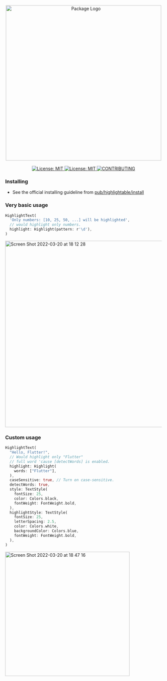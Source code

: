 <p align="center">
  <br>
 <img width="500" src="https://user-images.githubusercontent.com/59066341/129483451-4196e1bb-f094-4b3c-aefc-41d77aff8117.png" alt="Package Logo">
 <br>
  <br>
 <a href="https://pub.dev/packages/field_suggestion">
   <img src="https://img.shields.io/badge/Special%20Made%20for-FieldSuggestion-blue" alt="License: MIT"/>
 </a>
 <a href="https://github.com/theiskaa/highlightable-text/blob/main/LICENSE">
   <img src="https://img.shields.io/badge/License-MIT-red.svg" alt="License: MIT"/>
 </a>
 <a href="https://github.com/theiskaa/highlightable-text/blob/main/CONTRIBUTING.md">
   <img src="https://img.shields.io/badge/Contributions-Welcome-brightgreen" alt="CONTRIBUTING"/>
 </a>

</p>

### Installing
- See the official installing guideline from [pub/highlightable/install](https://pub.dev/packages/highlightable/install)

### Very basic usage

```dart
HighlightText(                                          
  'Only numbers: [10, 25, 50, ...] will be highlighted',
  // would highlight only numbers.                      
  highlight: Highlight(pattern: r'\d'),                 
)
```
<img width="600" alt="Screen Shot 2022-03-20 at 18 12 28" src="https://user-images.githubusercontent.com/59066341/159167993-31854ab2-011f-4138-97ae-9c83fc202181.png">

### Custom usage

```dart     
HighlightText(                                   
  "Hello, Flutter!",                             
  // Would highlight only "Flutter"              
  // full word 'cause [detectWords] is enabled.  
  highlight: Highlight(                          
    words: ["Flutter"],                          
  ),                                             
  caseSensitive: true, // Turn on case-sensitive.
  detectWords: true,                             
  style: TextStyle(                              
    fontSize: 25,                                
    color: Colors.black,                         
    fontWeight: FontWeight.bold,                 
  ),                                             
  highlightStyle: TextStyle(                     
    fontSize: 25,                                
    letterSpacing: 2.5,                          
    color: Colors.white,                         
    backgroundColor: Colors.blue,                
    fontWeight: FontWeight.bold,                 
  ),                                             
)
```
<img width="400" alt="Screen Shot 2022-03-20 at 18 47 16" src="https://user-images.githubusercontent.com/59066341/159168147-a565e5a6-fcad-4f44-908b-e472ce1517f9.png">
